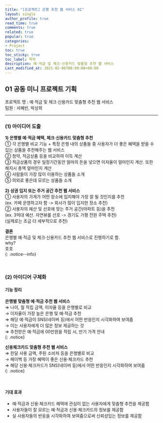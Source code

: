 ```yaml
---
title: "[프로젝트] 은행 추천 웹 서비스 01"
layout: single
author_profile: true
read_time: true
comments: true
related: true
popular: true
categories:
- Project
toc: true
toc_sticky: true
toc_label: 목차
description: 예·적금 및 체크·신용카드 맞춤형 추천 웹 서비스
Last_modified_at: 2021-02-06T00:00:00+08:00
---
```


## 01 공동 미니 프로젝트 기획
프로젝트 명 : 예·적금 및 체크·신용카드 맞춤형 추천 웹 서비스<br>
팀원 : 서혜빈, 박상희<br>

-------------

### (1) 아이디어 도출

**1) 은행별 예·적금 혜택, 체크·신용카드 맞춤형 추천<br>**
    ① 각 은행별 비교 기능 + 특정 은행 내의 상품들 중 사용자가 더 좋은 혜택을 받을 수 있는 상품을 추천해주는 웹 서비스<br>
    ② 청약, 적금상품 등을 비교하여 이득 계산<br>
    ③ 적금상품의 경우 일정기간동안 얼마의 돈을 넣으면 이자율이 얼마인지 계산. 또한 해지시 총액 얼마인지 계산<br>
    ④ 사람들이 가장 많이 이용하는 상품들 소개<br>
    ⑤ 의외로 좋은데 모르는 상품들 소개<br>

**2) 상권 입지 또는 주거 공간 추천 웹 서비스<br>**
    ① 사용자의 가게가 어떤 장소에 입지해야 가장 잘 될 것인지를 추천<br>
        (ex. 카페 운영하고자 함 -> 회사가 많이 입지한 장소 추천)<br>
    ② 사용자의 예산 및 선호에 맞는 주거 공간(아파트 등)을 추천<br>
        (ex. 3억대 예산. 자연뷰를 선호 -> 경기도 가평 전원 주택 추천)<br>
    (실제로는 조금 더 세부적으로 추천)<br>

**결론**<br>
은행별 예·적금 및 체크·신용카드 추천 웹 서비스로 진행하기로 함.<br>
    why?<br>
    호호<br>
{: .notice--info}

<br>

### (2) 아이디어 구체화
#### 기능 정리

**은행별 맞춤형 예·적금 추천 웹 서비스<br>**
⇒ 나이, 월 적립 금액, 이자율 등을 은행별로 비교<br>
→ 이자율이 가장 높은 은행 및 예·적금 추천<br>
⇒ 해당 예·적금이 SNS(네이버 등)에서 어떤 반응인지 시각화하여 보여줌<br>
→ 이는 사용자에게 더 많은 정보 제공하는 것<br>
⇒ 추천받은 예·적금에 00만원을 적립 시, 만기 가격 안내<br>
{: .notice}

**신용체크카드 맞춤형 추천 웹 서비스<br>**
⇒ 한달 사용 금액, 주된 소비처 등을 은행별로 비교<br>
→ 페이백 등 가장 혜택이 좋은 신용·체크카드 추천<br>
⇒ 해당 신용·체크카드가 SNS(네이버 등)에서 어떤 반응인지 시각화하여 보여줌<br>
{: .notice}

<br>

#### 기대 효과
- 예·적금과 신용·체크카드 혜택에 관심이 없는 사용자에게 맞춤형 추천을 제공함<br>
- 사용자들이 잘 모르는 예·적금과 신용·체크카드의 정보를 제공함<br>
- 실 사용자들의 반응을 시각화하여 보여줌으로써 신뢰성있는 정보를 제공함<br>
